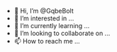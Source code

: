 - 👋 Hi, I’m @GqbeBolt
- 👀 I’m interested in ...
- 🌱 I’m currently learning ...
- 💞️ I’m looking to collaborate on ...
- 📫 How to reach me ...

<!---
GqbeBolt/GqbeBolt is a ✨ special ✨ repository because its `README.md` (this file) appears on your GitHub profile.
You can click the Preview link to take a look at your changes.
--->
